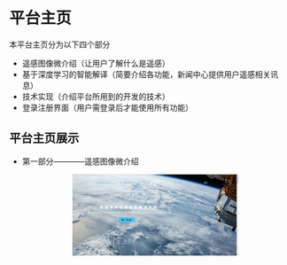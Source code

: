 # 平台主页
本平台主页分为以下四个部分
- 遥感图像微介绍（让用户了解什么是遥感）
- 基于深度学习的智能解译（简要介绍各功能，新闻中心提供用户遥感相关讯息）
- 技术实现（介绍平台所用到的开发的技术）
- 登录注册界面（用户需登录后才能使用所有功能）
## 平台主页展示
- 第一部分————遥感图像微介绍
  <p align="center">
    <img src="images/zhuyemian.png" align="middle" width = "300" />
  </p>
